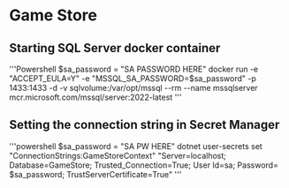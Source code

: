 # Game Store

## Starting SQL Server docker container

'''Powershell
$sa_password = "SA PASSWORD HERE"
docker run -e "ACCEPT_EULA=Y" -e "MSSQL_SA_PASSWORD=$sa_password" -p 1433:1433 -d -v sqlvolume:/var/opt/mssql --rm --name mssqlserver mcr.microsoft.com/mssql/server:2022-latest
'''

## Setting the connection string in Secret Manager
'''powershell
$sa_password = "SA PW HERE"
dotnet user-secrets set "ConnectionStrings:GameStoreContext" "Server=localhost; Database=GameStore; Trusted_Connection=True; User Id=sa; Password= $sa_password; TrustServerCertificate=True"
'''

